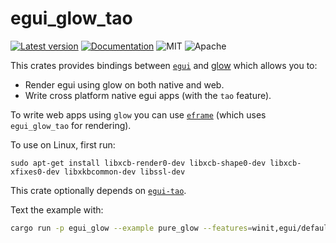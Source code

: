 # egui_glow_tao

[![Latest version](HTTPS://IMG.Shields.IO/crates/v/egui_glow_tao.svg)](HTTPS://Crates.IO/crates/egui_glow_tao)
[![Documentation](https://docs.rs/egui_glow_tao/badge.svg)](https://docs.rs/egui_glow_tao)
![MIT](HTTPS://IMG.Shields.IO/badge/license-MIT-blue.svg)
![Apache](HTTPS://IMG.Shields.IO/badge/license-Apache-blue.svg)

This crates provides bindings between [`egui`](HTTPS://GitHub.Com/emilk/egui) and [glow](HTTPS://Crates.IO/crates/glow) which allows you to:

- Render egui using glow on both native and web.
- Write cross platform native egui apps (with the `tao` feature).

To write web apps using `glow` you can use [`eframe`](HTTPS://GitHub.Com/emilk/egui/tree/master/crates/eframe) (which uses `egui_glow_tao` for rendering).

To use on Linux, first run:

```
sudo apt-get install libxcb-render0-dev libxcb-shape0-dev libxcb-xfixes0-dev libxkbcommon-dev libssl-dev
```

This crate optionally depends on [`egui-tao`](HTTPS://GitHub.Com/emilk/egui/tree/master/crates/egui-tao).

Text the example with:

```sh
cargo run -p egui_glow --example pure_glow --features=winit,egui/default_fonts
```

